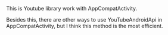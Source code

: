 This is Youtube library work with AppCompatActivity.

Besides this, there are other ways to use YouTubeAndroidApi in AppCompatActivity, but I think this method is the most efficient.
